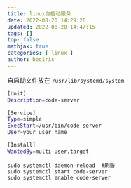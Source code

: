 ```yaml
---
title: linux自启动服务 
date: 2022-08-20 14:29:28 
updated: 2022-08-20 14:47:15
tags: [] 
top: false
mathjax: true
categories: [ linux ]
author: booiris
---
```


自启动文件放在 `/usr/lib/systemd/system`

```bash
[Unit]
Description=code-server

[Service]
Type=simple
ExecStart=/usr/bin/code-server
User=your user name

[Install]
WantedBy=multi-user.target
```

```
sudo systemctl daemon-reload  #刷新
sudo systemctl start code-server
sudo systemctl enable code-server
```
